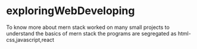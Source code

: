 # exploringWebDeveloping
To know more about mern stack
worked on many small projects to understand the basics of mern stack
the programs are segregated as html-css,javascript,react
